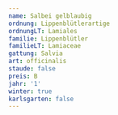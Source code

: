 ```yaml
---
name: Salbei gelblaubig
ordnung: Lippenblütlerartige
ordnungLT: Lamiales
familie: Lippenblütler
familieLT: Lamiaceae
gattung: Salvia
art: officinalis
staude: false
preis: B
jahr: '1'
winter: true
karlsgarten: false
---
```

